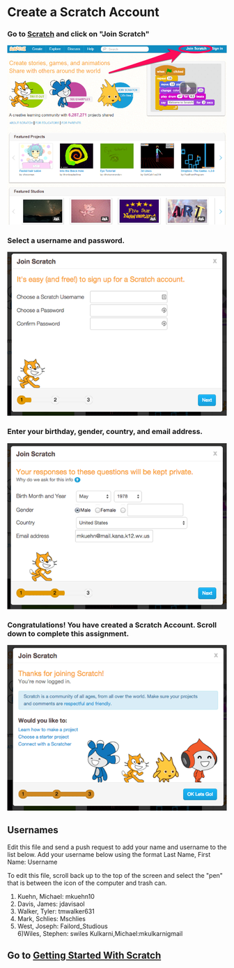 # Create a Scratch Account
### Go to <a href="http://scratch.mit.edu" target=new>Scratch</a> and click on "Join Scratch"

![Create Account](create_account_1.png)

### Select a username and password.

![Select Username](create_account_2.png)

### Enter your birthday, gender, country, and email address.
![Email Address](create_account_3.png)

### Congratulations!  You have created a Scratch Account.  Scroll down to complete this assignment.
![Congratulations](create_account_4.png)

## Usernames
Edit this file and send a push request to add your name and username to the list below.
Add your username below using the format Last Name, First Name: Username

To edit this file, scroll back up to the top of the screen and select the "pen" that is between the icon of the computer and trash can.


1) Kuehn, Michael: mkuehn10   
2) Davis, James: jdavisaol   
3) Walker, Tyler: tmwalker631   
4) Mark, Schlies: Mschlies   
5) West, Joseph: Failord_Studious   
6)Wiles, Stephen: swiles
Kulkarni,Michael:mkulkarnigmail
## Go to [Getting Started With Scratch](GettingStartedWithScratch.md)
